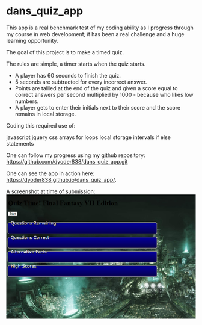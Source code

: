 # dans_quiz_app

This app is a real benchmark test of my coding ability as I progress through my course in web development; it has been a real challenge and a huge learning opportunity.

The goal of this project is to make a timed quiz. 

The rules are simple, a timer starts when the quiz starts. 
 - A player has 60 seconds to finish the quiz.
 - 5 seconds are subtracted for every incorrect answer.
 - Points are tallied at the end of the quiz and given a score equal to correct answers per second multiplied by 1000 - because who likes low numbers.
 - A player gets to enter their initials next to their score and the score remains in local storage.

Coding this required use of:

javascript
jquery
css
arrays
for loops
local storage
intervals
if else statements 


One can follow my progress using my github repository:
https://github.com/dyoder838/dans_quiz_app.git

One can see the app in action here:
https://dyoder838.github.io/dans_quiz_app/.

A screenshot at time of submission:
![Quiz Time!](assets/images/quiztime-update.PNG)




